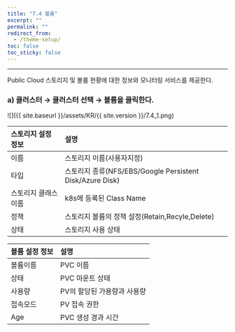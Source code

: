 ```yaml
---
title: "7.4 볼륨"
excerpt: ""
permalink: ""
redirect_from:
  - /theme-setup/
toc: false
toc_sticky: false
---
```


---
Public Cloud 스토리지 및 볼륨 현황에 대한 정보와 모니터링 서비스를 제공한다.

### a\) 클러스터 → 클러스터 선택 → 볼륨을 클릭한다.
![]({{ site.baseurl }}/assets/KR/{{ site.version }}/7.4_1.png)

| **스토리지 설정 정보** | **설명**                                               |
| :------------- | :--------------------------------------------------- |
| 이름             | 스토리지 이름\(사용자지정\)                                     |
| 타입             | 스토리지 종류\(NFS/EBS/Google Persistent Disk/Azure Disk\) |
| 스토리지 클래스 이름    | k8s에 등록된 Class Name                                  |
| 정책             | 스토리지 볼륨의 정책 설정\(Retain,Recyle,Delete\)               |
| 상태             | 스토리지 사용 상태                                           |

| **볼륨 설정 정보** | **설명**           |
| :----------- | :--------------- |
| 볼륨이름         | PVC 이름           |
| 상태           | PVC 마운트 상태       |
| 사용량          | PV의 할당된 가용량과 사용량 |
| 접속모드         | PV 접속 권한         |
| Age          | PVC 생성 경과 시간     |
